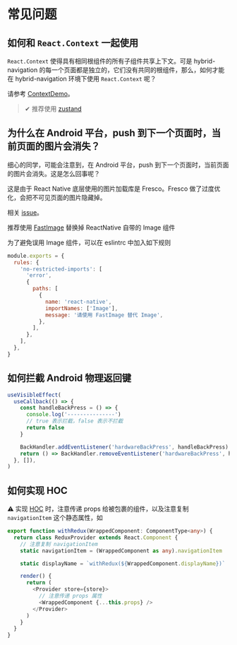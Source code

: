 # 常见问题

## 如何和 `React.Context` 一起使用

`React.Context` 使得具有相同根组件的所有子组件共享上下文。可是 hybrid-navigation 的每一个页面都是独立的，它们没有共同的根组件，那么，如何才能在 hybrid-navigation 环境下使用 `React.Context` 呢？

请参考 [ContextDemo](https://github.com/listenzz/MultiContextDemo)。

> ✔︎ 推荐使用 [zustand](https://github.com/pmndrs/zustand)

## 为什么在 Android 平台，push 到下一个页面时，当前页面的图片会消失？

细心的同学，可能会注意到，在 Android 平台，push 到下一个页面时，当前页面的图片会消失。这是怎么回事呢？

这是由于 React Native 底层使用的图片加载库是 Fresco。Fresco 做了过度优化，会把不可见页面的图片隐藏掉。

相关 [issue](https://github.com/facebook/fresco/issues/1841)。

推荐使用 [FastImage](https://github.com/DylanVann/react-native-fast-image) 替换掉 ReactNative 自带的 Image 组件

为了避免误用 Image 组件，可以在 eslintrc 中加入如下规则

```js
module.exports = {
  rules: {
    'no-restricted-imports': [
      'error',
      {
        paths: [
          {
            name: 'react-native',
            importNames: ['Image'],
            message: '请使用 FastImage 替代 Image',
          },
        ],
      },
    ],
  },
}
```

## 如何拦截 Android 物理返回键

```ts
useVisibleEffect(
  useCallback(() => {
    const handleBackPress = () => {
      console.log('---------------')
      // true 表示拦截，false 表示不拦截
      return false
    }

    BackHandler.addEventListener('hardwareBackPress', handleBackPress)
    return () => BackHandler.removeEventListener('hardwareBackPress', handleBackPress)
  }, []),
)
```

## 如何实现 HOC

⚠︎ 实现 [HOC](https://zh-hans.reactjs.org/docs/higher-order-components.html) 时，注意传递 props 给被包裹的组件，以及注意复制 `navigationItem` 这个静态属性，如

```ts
export function withRedux(WrappedComponent: ComponentType<any>) {
  return class ReduxProvider extends React.Component {
    // 注意复制 navigationItem
    static navigationItem = (WrappedComponent as any).navigationItem

    static displayName = `withRedux(${WrappedComponent.displayName})`

    render() {
      return (
        <Provider store={store}>
          // 注意传递 props 属性
          <WrappedComponent {...this.props} />
        </Provider>
      )
    }
  }
}
```
